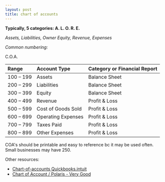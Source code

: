 ```yaml
---
layout: post
title: chart of accounts
---
```


**Typically, 5 categories: A. L. O. R. E.**

*Assets, Liabilities, Owner Equity, Revenue, Expenses*

*Common numbering:*   

C.O.A.

| Range | Account Type | Category or Financial Report |
|:-|:-|:-|
| 100 – 199 | Assets | Balance Sheet |
| 200 – 299 | Liabilities | Balance Sheet |
| 300 – 399 | Equity | Balance Sheet |
| 400 – 499 | Revenue | Profit & Loss |
| 500 – 599 | Cost of Goods Sold | Profit & Loss |
| 600 – 699 | Operating Expenses | Profit & Loss |
| 700 – 799 | Taxes Paid | Profit & Loss |
| 800 – 899 | Other Expenses | Profit & Loss |


COA's should be printable and easy to reference bc it may be used often. Small businesses may have 250.  

Other resources:   

- [Chart-of-accounts Quickbooks.intuit](https://quickbooks.intuit.com/global/resources/accounting/chart-of-accounts-definition-and-example/)   
- [Chart of Account / Polaris - Very Good](https://polaristaxandaccounting.com/chart-of-accounts-the-ultimate-guide-with-examples/)   

